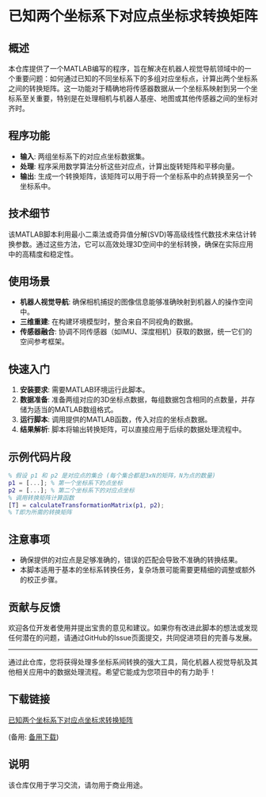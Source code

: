 # 已知两个坐标系下对应点坐标求转换矩阵

## 概述

本仓库提供了一个MATLAB编写的程序，旨在解决在机器人视觉导航领域中的一个重要问题：如何通过已知的不同坐标系下的多组对应坐标点，计算出两个坐标系之间的转换矩阵。这一功能对于精确地将传感器数据从一个坐标系映射到另一个坐标系至关重要，特别是在处理相机与机器人基座、地图或其他传感器之间的坐标对齐时。

## 程序功能

- **输入**: 两组坐标系下的对应点坐标数据集。
- **处理**: 程序采用数学算法分析这些对应点，计算出旋转矩阵和平移向量。
- **输出**: 生成一个转换矩阵，该矩阵可以用于将一个坐标系中的点转换至另一个坐标系中。

## 技术细节

该MATLAB脚本利用最小二乘法或奇异值分解(SVD)等高级线性代数技术来估计转换参数。通过这些方法，它可以高效处理3D空间中的坐标转换，确保在实际应用中的高精度和稳定性。

## 使用场景

- **机器人视觉导航**: 确保相机捕捉的图像信息能够准确映射到机器人的操作空间中。
- **三维重建**: 在构建环境模型时，整合来自不同视角的数据。
- **传感器融合**: 协调不同传感器（如IMU、深度相机）获取的数据，统一它们的空间参考框架。

## 快速入门

1. **安装要求**: 需要MATLAB环境运行此脚本。
2. **数据准备**: 准备两组对应的3D坐标点数据，每组数据包含相同的点数量，并存储为适当的MATLAB数组格式。
3. **运行脚本**: 调用提供的MATLAB函数，传入对应的坐标点数据。
4. **结果解析**: 脚本将输出转换矩阵，可以直接应用于后续的数据处理流程中。

## 示例代码片段

```matlab
% 假设 p1 和 p2 是对应点的集合 (每个集合都是3xN的矩阵，N为点的数量)
p1 = [...]; % 第一个坐标系下的点坐标
p2 = [...]; % 第二个坐标系下的对应点坐标
% 调用转换矩阵计算函数
[T] = calculateTransformationMatrix(p1, p2);
% T即为所需的转换矩阵
```

## 注意事项

- 确保提供的对应点是足够准确的，错误的匹配会导致不准确的转换结果。
- 本脚本适用于基本的坐标系转换任务，复杂场景可能需要更精细的调整或额外的校正步骤。

## 贡献与反馈

欢迎各位开发者使用并提出宝贵的意见和建议。如果你有改进此脚本的想法或发现任何潜在的问题，请通过GitHub的Issue页面提交，共同促进项目的完善与发展。

---

通过此仓库，您将获得处理多坐标系间转换的强大工具，简化机器人视觉导航及其他相关应用中的数据处理流程。希望它能成为您项目中的有力助手！

## 下载链接
[已知两个坐标系下对应点坐标求转换矩阵](https://pan.quark.cn/s/4a6470e0a248) 

(备用: [备用下载](https://pan.baidu.com/s/1ZK70jKT0EEhmDQHrmbAQzw?pwd=1234))

## 说明

该仓库仅用于学习交流，请勿用于商业用途。
